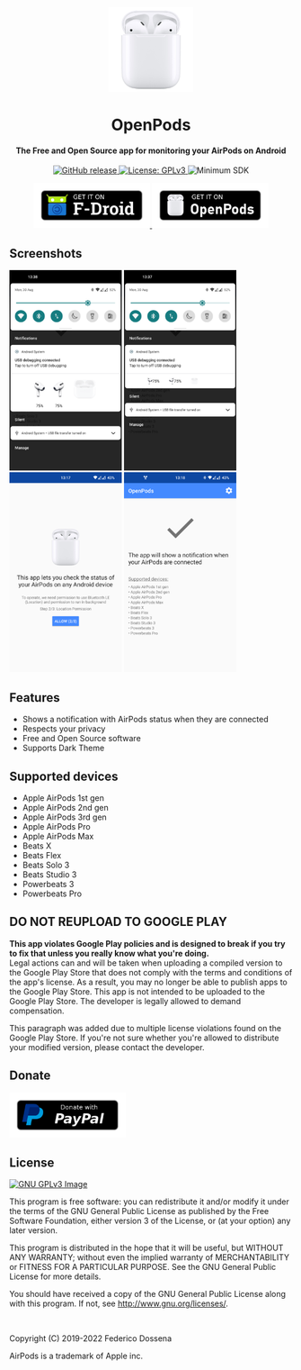 <p align="center"><img src="fastlane/metadata/android/en-US/images/icon.png" width="150"></p> 
<h1 align="center"><b>OpenPods</b></h1>
<h4 align="center">The Free and Open Source app for monitoring your AirPods on Android</h4>
<p align="center">
	<a href="https://github.com/adolfintel/OpenPods/releases">
		<img src="https://img.shields.io/github/release/adolfintel/OpenPods.svg?color=blueviolet" alt="GitHub release">
	</a>
	<a href="https://www.gnu.org/licenses/gpl-3.0">
		<img src="https://img.shields.io/badge/License-GPL%20v3-blue.svg" alt="License: GPLv3">
	</a>
	<img alt="Minimum SDK" src="https://img.shields.io/badge/API-23%2B-green">
</p>
<p align="center">
	<a href="https://f-droid.org/packages/com.dosse.airpods">
		<img src="assets/get-it-on-fdroid.png" alt="Get it on F-Droid" height="80">
	</a>
	<a href="https://downloads.fdossena.com/geth.php?r=openpods-apk">
		<img src="assets/get-it-on-openpods.png" alt="Get it on OpenPods" height="80">
	</a>
</p>

## Screenshots

[<img src="fastlane/metadata/android/en-US/images/phoneScreenshots/screen1.png"
    alt="Big notification"
    width="200">](fastlane/metadata/android/en-US/images/phoneScreenshots/screen1.png)
[<img src="fastlane/metadata/android/en-US/images/phoneScreenshots/screen2.png"
    alt="Small notification"
    width="200">](fastlane/metadata/android/en-US/images/phoneScreenshots/screen2.png)
[<img src="fastlane/metadata/android/en-US/images/phoneScreenshots/screen3.png"
    alt="Setup screen"
    width="200">](fastlane/metadata/android/en-US/images/phoneScreenshots/screen3.png)
[<img src="fastlane/metadata/android/en-US/images/phoneScreenshots/screen4.png"
    alt="Home screen"
    width="200">](fastlane/metadata/android/en-US/images/phoneScreenshots/screen4.png)
	
## Features

* Shows a notification with AirPods status when they are connected
* Respects your privacy
* Free and Open Source software
* Supports Dark Theme

## Supported devices

* Apple AirPods 1st gen
* Apple AirPods 2nd gen
* Apple AirPods 3rd gen
* Apple AirPods Pro
* Apple AirPods Max
* Beats X
* Beats Flex
* Beats Solo 3
* Beats Studio 3
* Powerbeats 3
* Powerbeats Pro

## DO NOT REUPLOAD TO GOOGLE PLAY
**This app violates Google Play policies and is designed to break if you try to fix that unless you really know what you're doing.**<br />
Legal actions can and will be taken when uploading a compiled version to the Google Play Store that does not comply with the terms and conditions of the app's license. As a result, you may no longer be able to publish apps to the Google Play Store. This app is not intended to be uploaded to the Google Play Store. The developer is legally allowed to demand compensation.

This paragraph was added due to multiple license violations found on the Google Play Store. If you're not sure whether you're allowed to distribute your modified version, please contact the developer.

## Donate
<a href="https://www.paypal.me/sineisochronic"><img src="assets/donate-with-paypal.png" alt="Donate with PayPal" height="80"></a>

## License
[![GNU GPLv3 Image](https://www.gnu.org/graphics/gplv3-127x51.png)](https://www.gnu.org/licenses/gpl-3.0.en.html)  

This program is free software: you can redistribute it and/or modify
it under the terms of the GNU General Public License as published by
the Free Software Foundation, either version 3 of the License, or
(at your option) any later version.

This program is distributed in the hope that it will be useful,
but WITHOUT ANY WARRANTY; without even the implied warranty of
MERCHANTABILITY or FITNESS FOR A PARTICULAR PURPOSE.  See the
GNU General Public License for more details.

You should have received a copy of the GNU General Public License
along with this program.  If not, see <http://www.gnu.org/licenses/>.

&nbsp;
&nbsp;

Copyright (C) 2019-2022 Federico Dossena

AirPods is a trademark of Apple inc.
